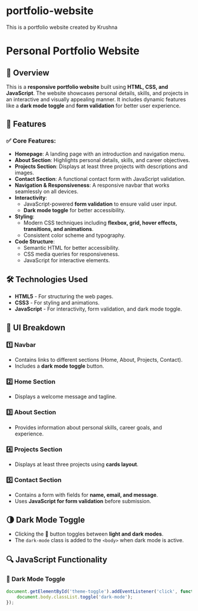 # portfolio-website
This is a portfolio website created by Krushna
# Personal Portfolio Website

## 📌 Overview
This is a **responsive portfolio website** built using **HTML, CSS, and JavaScript**. The website showcases personal details, skills, and projects in an interactive and visually appealing manner. It includes dynamic features like a **dark mode toggle** and **form validation** for better user experience.

## 🚀 Features
### ✅ Core Features:
- **Homepage**: A landing page with an introduction and navigation menu.
- **About Section**: Highlights personal details, skills, and career objectives.
- **Projects Section**: Displays at least three projects with descriptions and images.
- **Contact Section**: A functional contact form with JavaScript validation.
- **Navigation & Responsiveness**: A responsive navbar that works seamlessly on all devices.
- **Interactivity**:
  - JavaScript-powered **form validation** to ensure valid user input.
  - **Dark mode toggle** for better accessibility.
- **Styling**:
  - Modern CSS techniques including **flexbox, grid, hover effects, transitions, and animations**.
  - Consistent color scheme and typography.
- **Code Structure**:
  - Semantic HTML for better accessibility.
  - CSS media queries for responsiveness.
  - JavaScript for interactive elements.

## 🛠️ Technologies Used
- **HTML5** - For structuring the web pages.
- **CSS3** - For styling and animations.
- **JavaScript** - For interactivity, form validation, and dark mode toggle.


## 🎨 UI Breakdown
### 1️⃣ **Navbar**
- Contains links to different sections (Home, About, Projects, Contact).
- Includes a **dark mode toggle** button.

### 2️⃣ **Home Section**
- Displays a welcome message and tagline.

### 3️⃣ **About Section**
- Provides information about personal skills, career goals, and experience.

### 4️⃣ **Projects Section**
- Displays at least three projects using **cards layout**.

### 5️⃣ **Contact Section**
- Contains a form with fields for **name, email, and message**.
- Uses **JavaScript for form validation** before submission.

## 🌗 Dark Mode Toggle
- Clicking the 🌙 button toggles between **light and dark modes**.
- The `dark-mode` class is added to the `<body>` when dark mode is active.

## 🔍 JavaScript Functionality
### 🎯 **Dark Mode Toggle**
```js
document.getElementById('theme-toggle').addEventListener('click', function () {
    document.body.classList.toggle('dark-mode');
});

